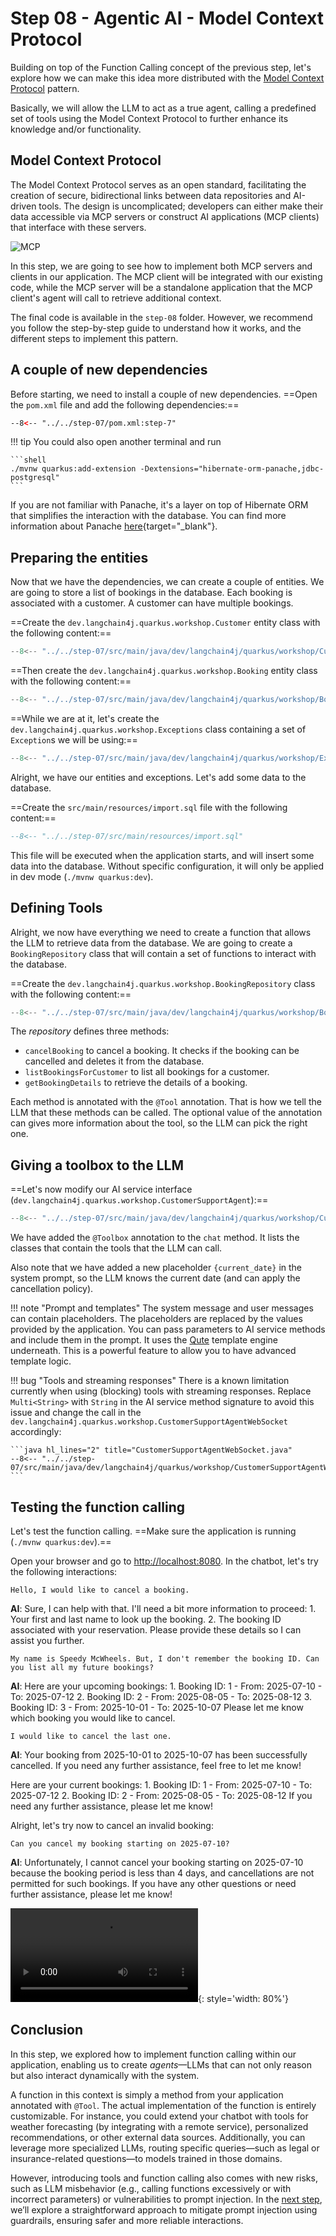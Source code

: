 # Step 08 - Agentic AI - Model Context Protocol

Building on top of the Function Calling concept of the previous step, let's explore how we can make this idea more distributed with the [Model Context Protocol](https://docs.quarkiverse.io/quarkus-mcp-server/dev/index.html) pattern.

Basically, we will allow the LLM to act as a true agent, calling a predefined set of tools using the Model Context Protocol to further enhance its knowledge and/or functionality. 

## Model Context Protocol

The Model Context Protocol serves as an open standard, facilitating the creation of secure,
bidirectional links between data repositories and AI-driven tools. The design is uncomplicated;
developers can either make their data accessible via MCP servers or construct AI applications
(MCP clients) that interface with these servers.

![MCP](./images/mcp.png)

In this step, we are going to see how to implement both MCP servers and clients in our application. The MCP client will be integrated with our existing code, while the MCP server will be a standalone application that the MCP client's agent will call to retrieve additional context.

The final code is available in the `step-08` folder.
However, we recommend you follow the step-by-step guide to understand how it works, and the different steps to implement this pattern.

## A couple of new dependencies

Before starting, we need to install a couple of new dependencies.
==Open the `pom.xml` file and add the following dependencies:==

```xml title="pom.xml"
--8<-- "../../step-07/pom.xml:step-7"
```

!!! tip
    You could also open another terminal and run

    ```shell
    ./mvnw quarkus:add-extension -Dextensions="hibernate-orm-panache,jdbc-postgresql"
    ```

If you are not familiar with Panache, it's a layer on top of Hibernate ORM that simplifies the interaction with the database.
You can find more information about Panache [here](https://quarkus.io/guides/hibernate-orm-panache){target="_blank"}.

## Preparing the entities

Now that we have the dependencies, we can create a couple of entities.
We are going to store a list of bookings in the database.
Each booking is associated with a customer.
A customer can have multiple bookings.

==Create the `dev.langchain4j.quarkus.workshop.Customer` entity class with the following content:==

```java title="Customer.java"
--8<-- "../../step-07/src/main/java/dev/langchain4j/quarkus/workshop/Customer.java"
```

==Then create the `dev.langchain4j.quarkus.workshop.Booking` entity class with the following content:==

```java title="Booking.java"
--8<-- "../../step-07/src/main/java/dev/langchain4j/quarkus/workshop/Booking.java"
```

==While we are at it, let's create the `dev.langchain4j.quarkus.workshop.Exceptions` class containing a set of `Exception`s we will be using:==

```java title="Exceptions.java"
--8<-- "../../step-07/src/main/java/dev/langchain4j/quarkus/workshop/Exceptions.java"
```

Alright, we have our entities and exceptions.
Let's add some data to the database.

==Create the `src/main/resources/import.sql` file with the following content:==

```sql title="import.sql"
--8<-- "../../step-07/src/main/resources/import.sql"
```

This file will be executed when the application starts, and will insert some data into the database.
Without specific configuration, it will only be applied in dev mode (`./mvnw quarkus:dev`).

## Defining Tools

Alright, we now have everything we need to create a function that allows the LLM to retrieve data from the database.
We are going to create a `BookingRepository` class that will contain a set of functions to interact with the database.

==Create the `dev.langchain4j.quarkus.workshop.BookingRepository` class with the following content:==

```java title="BookingRepository.java"
--8<-- "../../step-07/src/main/java/dev/langchain4j/quarkus/workshop/BookingRepository.java"
```

The _repository_ defines three methods:

- `cancelBooking` to cancel a booking. It checks if the booking can be cancelled and deletes it from the database.
- `listBookingsForCustomer` to list all bookings for a customer.
- `getBookingDetails` to retrieve the details of a booking.

Each method is annotated with the `@Tool` annotation.
That is how we tell the LLM that these methods can be called.
The optional value of the annotation can gives more information about the tool, so the LLM can pick the right one.

## Giving a toolbox to the LLM

==Let's now modify our AI service interface (`dev.langchain4j.quarkus.workshop.CustomerSupportAgent`):==

```java hl_lines="7 18 20-21" title="CustomerSupportAgent.java"
--8<-- "../../step-07/src/main/java/dev/langchain4j/quarkus/workshop/CustomerSupportAgent.java"
```

We have added the `@Toolbox` annotation to the `chat` method.
It lists the classes that contain the tools that the LLM can call.

Also note that we have added a new placeholder `{current_date}` in the system prompt, so the LLM knows the current date (and can apply the cancellation policy).

!!! note "Prompt and templates"
    The system message and user messages can contain placeholders.
    The placeholders are replaced by the values provided by the application.
    You can pass parameters to AI service methods and include them in the prompt.
    It uses the [Qute](https://quarkus.io/guides/qute) template engine underneath.
    This is a powerful feature to allow you to have advanced template logic.

!!! bug "Tools and streaming responses"
    There is a known limitation currently when using (blocking) tools with streaming responses.
    Replace `Multi<String>` with `String` in the AI service method signature to avoid this issue and change the call in the `dev.langchain4j.quarkus.workshop.CustomerSupportAgentWebSocket` accordingly:

    ```java hl_lines="2" title="CustomerSupportAgentWebSocket.java"
    --8<-- "../../step-07/src/main/java/dev/langchain4j/quarkus/workshop/CustomerSupportAgentWebSocket.java:tools"
    ```

## Testing the function calling

Let's test the function calling.
==Make sure the application is running (`./mvnw quarkus:dev`).==

Open your browser and go to [http://localhost:8080](http://localhost:8080).
In the chatbot, let's try the following interactions:

```text title="You"
Hello, I would like to cancel a booking.
```

**AI**: Sure, I can help with that. I'll need a bit more information to proceed: 1. Your first and last name to look up the booking. 2. The booking ID associated with your reservation. Please provide these details so I can assist you further.

```text title="You"
My name is Speedy McWheels. But, I don't remember the booking ID. Can you list all my future bookings?
```

**AI**: Here are your upcoming bookings: 1. Booking ID: 1 - From: 2025-07-10 - To: 2025-07-12 2. Booking ID: 2 - From: 2025-08-05 - To: 2025-08-12 3. Booking ID: 3 - From: 2025-10-01 - To: 2025-10-07 Please let me know which booking you would like to cancel.

```text title="You"
I would like to cancel the last one.
```

**AI**: Your booking from 2025-10-01 to 2025-10-07 has been successfully cancelled. If you need any further assistance, feel free to let me know!

Here are your current bookings: 1. Booking ID: 1 - From: 2025-07-10 - To: 2025-07-12 2. Booking ID: 2 - From: 2025-08-05 - To: 2025-08-12 If you need any further assistance, please let me know!

Alright, let's try now to cancel an invalid booking:

```text title="You"
Can you cancel my booking starting on 2025-07-10?
```

**AI**:  Unfortunately, I cannot cancel your booking starting on 2025-07-10 because the booking period is less than 4 days, and cancellations are not permitted for such bookings. If you have any other questions or need further assistance, please let me know!

![type:video](images/chat-booking.mp4){: style='width: 80%'}

## Conclusion

In this step, we explored how to implement function calling within our application, enabling us to create _agents_—LLMs that can not only reason but also interact dynamically with the system.

A function in this context is simply a method from your application annotated with `@Tool`. 
The actual implementation of the function is entirely customizable.
For instance, you could extend your chatbot with tools for weather forecasting (by integrating with a remote service), personalized recommendations, or other external data sources.
Additionally, you can leverage more specialized LLMs, routing specific queries—such as legal or insurance-related questions—to models trained in those domains.

However, introducing tools and function calling also comes with new risks, such as LLM misbehavior (e.g., calling functions excessively or with incorrect parameters) or vulnerabilities to prompt injection.
In the [next step](./step-09), we’ll explore a straightforward approach to mitigate prompt injection using guardrails, ensuring safer and more reliable interactions.
